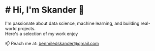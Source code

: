 # # Hi, I'm Skander 👋

I'm passionate about data science, machine learning, and building real-world projects.  
Here's a selection of my work enjoy


📫 Reach me at: benmiledskander@gmail.com

